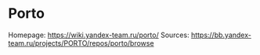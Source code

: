 # Porto

Homepage: https://wiki.yandex-team.ru/porto/
Sources: https://bb.yandex-team.ru/projects/PORTO/repos/porto/browse

